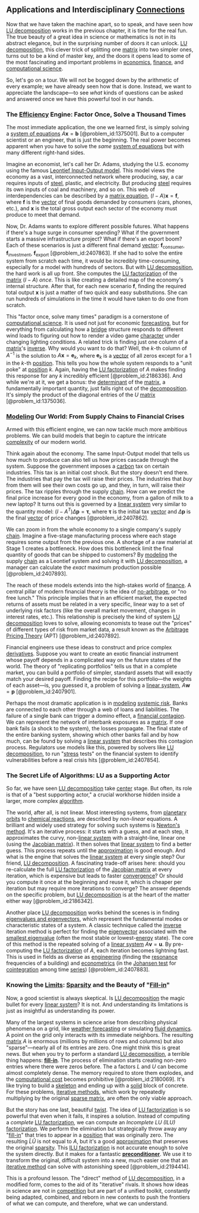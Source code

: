 ## Applications and Interdisciplinary [Connections](@article_id:193345)

Now that we have taken the machine apart, so to speak, and have seen how [LU decomposition](@article_id:136262) works in the previous chapter, it is time for the real fun. The true beauty of a great idea in science or mathematics is not in its abstract elegance, but in the surprising number of doors it can unlock. [LU decomposition](@article_id:136262), this clever trick of splitting one [matrix](@article_id:202118) into two simpler ones, turns out to be a kind of master key, and the doors it opens lead to some of the most fascinating and important problems in [economics](@article_id:271560), [finance](@article_id:144433), and [computational science](@article_id:150036).

So, let's go on a tour. We will not be bogged down by the arithmetic of every example; we have already seen how that is done. Instead, we want to appreciate the landscape—to see *what* kinds of questions can be asked and answered once we have this powerful tool in our hands.

### The [Efficiency](@article_id:165255) Engine: Factor Once, Solve a Thousand Times

The most immediate application, the one we learned first, is simply solving a [system of equations](@article_id:201334) $A\mathbf{x}=\mathbf{b}$ [@problem_id:1375001]. But to a computer scientist or an engineer, that is just the beginning. The real power becomes apparent when you have to solve the *same* [system of equations](@article_id:201334) but with many different right-hand sides.

Imagine an economist, let's call her Dr. Adams, studying the U.S. economy using the famous [Leontief Input-Output model](@article_id:140572). This model views the economy as a vast, interconnected network where producing, say, a car requires inputs of [steel](@article_id:138805), plastic, and electricity. But producing [steel](@article_id:138805) requires its own inputs of coal and machinery, and so on. This web of interdependencies can be described by a [matrix equation](@article_id:204257), $(I-A)\mathbf{x} = \mathbf{f}$, where $\mathbf{f}$ is the [vector](@article_id:176819) of final goods demanded by consumers (cars, phones, etc.), and $\mathbf{x}$ is the total gross output each sector of the economy must produce to meet that demand.

Now, Dr. Adams wants to explore different possible futures. What happens if there's a huge surge in consumer spending? What if the government starts a massive infrastructure project? What if there's an export boom? Each of these scenarios is just a different final demand [vector](@article_id:176819): $\mathbf{f}_{\text{consumer}}$, $\mathbf{f}_{\text{investment}}$, $\mathbf{f}_{\text{export}}$ [@problem_id:2407863]. If she had to solve the entire system from scratch each time, it would be incredibly time-consuming, especially for a model with hundreds of sectors. But with [LU decomposition](@article_id:136262), the hard work is all up front. She computes the [LU factorization](@article_id:144273) of the [matrix](@article_id:202118) $(I-A)$ *once*. This is like creating a detailed map of the economy's internal structure. After that, for each new scenario $\mathbf{f}$, finding the required total output $\mathbf{x}$ is just a matter of two quick and easy substitutions. She can run hundreds of simulations in the time it would have taken to do one from scratch.

This "factor once, solve many times" paradigm is a cornerstone of [computational science](@article_id:150036). It is used not just for economic [forecasting](@article_id:145712), but for everything from calculating how a [bridge](@article_id:264840) structure responds to different wind loads to figuring out how to render a video game [character](@article_id:264898) under changing lighting conditions. A related trick is finding just one column of a [matrix](@article_id:202118)'s [inverse](@article_id:260340). Why would you want to do that? Well, the $k$-th column of $A^{-1}$ is the solution to $A\mathbf{x} = \mathbf{e}_k$, where $\mathbf{e}_k$ is a [vector](@article_id:176819) of all zeros except for a 1 in the $k$-th [position](@article_id:167295). This tells you how the whole system responds to a "unit poke" at [position](@article_id:167295) $k$. Again, having the [LU factorization](@article_id:144273) of $A$ makes finding this response for any $k$ incredibly efficient [@problem_id:2186336]. And while we're at it, we get a bonus: the [determinant](@article_id:142484) of the [matrix](@article_id:202118), a fundamentally important quantity, just falls right out of the [decomposition](@article_id:146638). It's simply the product of the diagonal entries of the $U$ [matrix](@article_id:202118) [@problem_id:1375036].

### [Modeling](@article_id:268079) Our World: From Supply Chains to Financial Crises

Armed with this efficient engine, we can now tackle much more ambitious problems. We can build models that begin to capture the intricate [complexity](@article_id:265609) of our modern world.

Think again about the economy. The same Input-Output model that tells us how much to produce can also tell us how prices cascade through the system. Suppose the government imposes a [carbon](@article_id:149718) tax on certain industries. This tax is an initial cost shock. But the story doesn't end there. The industries that pay the tax will raise their prices. The industries that *buy* from them will see their own costs go up, and they, in turn, will raise their prices. The tax ripples through the supply [chain](@article_id:267135). How can we predict the final price increase for every good in the economy, from a gallon of milk to a new laptop? It turns out this is governed by a [linear system](@article_id:162641) very similar to the quantity model: $(I - A^T)\Delta\mathbf{p} = \boldsymbol{\tau}$, where $\boldsymbol{\tau}$ is the initial tax [vector](@article_id:176819) and $\Delta\mathbf{p}$ is the final [vector](@article_id:176819) of price changes [@problem_id:2407862].

We can zoom in from the whole economy to a single company's supply [chain](@article_id:267135). Imagine a five-stage manufacturing process where each stage requires some output from the previous one. A shortage of a raw material at Stage 1 creates a bottleneck. How does this bottleneck limit the final quantity of goods that can be shipped to customers? By [modeling](@article_id:268079) the supply [chain](@article_id:267135) as a Leontief system and solving it with [LU decomposition](@article_id:136262), a manager can calculate the *exact* maximum production possible [@problem_id:2407893].

The reach of these models extends into the high-stakes world of [finance](@article_id:144433). A central pillar of modern financial theory is the idea of [no-arbitrage](@article_id:147028), or "no free lunch." This principle implies that in an efficient market, the expected returns of assets must be related in a very specific, linear way to a set of underlying risk factors (like the overall market movement, changes in interest rates, etc.). This relationship is precisely the kind of system [LU decomposition](@article_id:136262) loves to solve, allowing economists to tease out the "prices" of different types of risk from market data, a result known as the [Arbitrage Pricing Theory](@article_id:139747) (APT) [@problem_id:2407892].

Financial engineers use these ideas to construct and price complex [derivatives](@article_id:165970). Suppose you want to create an exotic financial instrument whose payoff depends in a complicated way on the future states of the world. The theory of "replicating portfolios" tells us that in a complete market, you can build a portfolio of simpler, standard assets that will exactly match your desired payoff. Finding the recipe for this portfolio—the weights of each asset—is, you guessed it, a problem of solving a [linear system](@article_id:162641), $A\mathbf{w}=\mathbf{p}$ [@problem_id:2407901].

Perhaps the most dramatic application is in [modeling](@article_id:268079) [systemic risk](@article_id:136203). Banks are connected to each other through a web of loans and liabilities. The failure of a single bank can trigger a domino effect, a [financial contagion](@article_id:139730). We can represent the network of interbank exposures as a [matrix](@article_id:202118). If one bank fails (a shock to the system), the losses propagate. The final state of the entire banking system, showing which other banks fail and by how much, can be found by solving a [linear system](@article_id:162641) that describes this contagion process. Regulators use models like this, powered by solvers like [LU decomposition](@article_id:136262), to run "[stress](@article_id:161554) tests" on the financial system to identify vulnerabilities before a real crisis hits [@problem_id:2407854].

### The Secret Life of Algorithms: LU as a Supporting Actor

So far, we have seen [LU decomposition](@article_id:136262) take [center](@article_id:265330) stage. But often, its role is that of a "best supporting actor," a crucial workhorse hidden inside a larger, more complex [algorithm](@article_id:267625).

The world, after all, is not linear. Most interesting systems, from [planetary orbits](@article_id:178510) to [chemical reactions](@article_id:139039), are described by *non-linear* equations. A brilliant and widely used strategy for solving such systems is [Newton's method](@article_id:139622). It's an iterative process: it starts with a guess, and at each step, it approximates the curvy, non-[linear system](@article_id:162641) with a straight-line, linear one (using the [Jacobian matrix](@article_id:142996)). It then solves that [linear system](@article_id:162641) to find a better guess. This process repeats until the [approximation](@article_id:165874) is good enough. And what is the engine that solves the [linear system](@article_id:162641) at every single step? Our friend, [LU decomposition](@article_id:136262). A fascinating trade-off arises here: should you re-calculate the full [LU factorization](@article_id:144273) of the [Jacobian matrix](@article_id:142996) at every iteration, which is expensive but leads to faster [convergence](@article_id:141497)? Or should you compute it once at the beginning and reuse it, which is cheaper per iteration but may require more iterations to converge? The answer depends on the specific problem, but [LU decomposition](@article_id:136262) is at the heart of the matter either way [@problem_id:2186342].

Another place [LU decomposition](@article_id:136262) works behind the scenes is in finding [eigenvalues and eigenvectors](@article_id:138314), which represent the fundamental modes or characteristic states of a system. A classic technique called the [inverse](@article_id:260340) iteration method is perfect for finding the [eigenvector](@article_id:151319) associated with the [smallest eigenvalue](@article_id:176839) (often the most stable or lowest-[energy](@article_id:149697) state). The core of this method is the repeated solving of a [linear system](@article_id:162641) $A\mathbf{v}=\mathbf{u}$. By pre-computing the [LU factorization](@article_id:144273) of $A$, each iteration becomes lightning fast. This is used in fields as diverse as [engineering](@article_id:275179) (finding the [resonance](@article_id:142920) frequencies of a building) and [econometrics](@article_id:140495) (in the [Johansen test](@article_id:144395) for [cointegration](@article_id:139790) among time [series](@article_id:260342)) [@problem_id:2407883].

### Knowing the [Limits](@article_id:140450): [Sparsity](@article_id:136299) and the Beauty of "[Fill-in](@article_id:164823)"

Now, a good scientist is always skeptical. Is [LU decomposition](@article_id:136262) the magic bullet for every [linear system](@article_id:162641)? It is not. And understanding its limitations is just as insightful as understanding its power.

Many of the largest systems in science arise from describing physical phenomena on a grid, like [weather forecasting](@article_id:269672) or simulating [fluid dynamics](@article_id:136294). A point on the grid only interacts with its immediate neighbors. The resulting [matrix](@article_id:202118) $A$ is enormous (millions by millions of rows and columns) but also "sparse"—nearly all of its entries are zero. One might think this is great news. But when you try to perform a standard [LU decomposition](@article_id:136262), a terrible thing happens: **[fill-in](@article_id:164823)**. The process of elimination starts creating non-zero entries where there were zeros before. The a factors $L$ and $U$ can become almost completely dense. The memory required to store them explodes, and the [computational cost](@article_id:147483) becomes prohibitive [@problem_id:2180069]. It's like trying to build a [skeleton](@article_id:264913) and ending up with a [solid](@article_id:159039) block of concrete. For these problems, [iterative methods](@article_id:138978), which work by repeatedly multiplying by the original [sparse matrix](@article_id:137703), are often the only viable approach.

But the story has one last, beautiful [twist](@article_id:199796). The idea of [LU factorization](@article_id:144273) is so powerful that even when it fails, it inspires a solution. Instead of computing a *complete* [LU factorization](@article_id:144273), we can compute an *Incomplete LU (ILU)* [factorization](@article_id:149895). We perform the elimination but strategically throw away any "[fill-in](@article_id:164823)" that tries to appear in a [position](@article_id:167295) that was originally zero. The resulting $\tilde{L}\tilde{U}$ is not equal to $A$, but it's a good [approximation](@article_id:165874) that preserves the original [sparsity](@article_id:136299). This [ILU factorization](@article_id:142689) is not accurate enough to solve the system directly. But it makes for a fantastic **[preconditioner](@article_id:137043)**. We use it to transform the original, difficult system into a new, much easier one that an [iterative method](@article_id:147247) can solve with astonishing speed [@problem_id:2194414].

This is a profound lesson. The "direct" method of [LU decomposition](@article_id:136262), in a modified form, comes to the aid of its "iterative" rivals. It shows how ideas in science are not in [competition](@article_id:145031) but are part of a unified toolkit, constantly being adapted, combined, and reborn in new contexts to push the frontiers of what we can compute, and therefore, what we can understand.